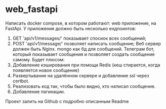 # web_fastapi

Написать docker compose, в котором работают:
web приложение, на FastApi. У приложения должно быть несколько ендпоинтов:
1) GET 'api/v1/messages/' показывает спосиок всех сообщений;
2) POST 'api/v1/message/' позволяет написать сообщение;
Веб сервер должен быть Nginx.
mongo как бд для сообщений.
Телеграм бот, который показывает сообщения и позволяет создать сообщение самому.
Будет плюсом:
1) Добавление кэширования при помощи Redis (кеш стирается, когда появляется новое сообщение)
2) Развертывание на удалённом сервере и добавление ssl через certbot.
3) Реализовать код так, чтобы было видно, кто написал сообщение.
4) Добавление пагинации.

Проект залить на Github с подробно описанным Readme
